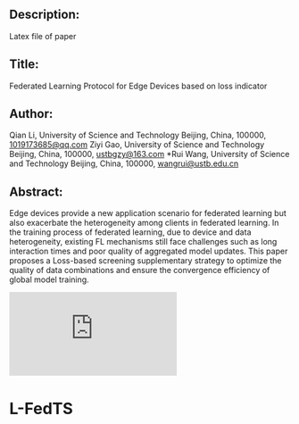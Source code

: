 
## Description:

Latex file of paper

## Title:
Federated Learning Protocol for Edge Devices based on loss indicator

## Author:
Qian Li, University of Science and Technology Beijing, China, 100000, 1019173685@qq.com
Ziyi Gao, University of Science and Technology Beijing, China, 100000, ustbgzy@163.com
*Rui Wang, University of Science and Technology Beijing, China, 100000, wangrui@ustb.edu.cn

## Abstract:
Edge devices provide a new application scenario for federated learning but also exacerbate the heterogeneity among clients in federated learning. In the training process of federated learning, due to
device and data heterogeneity, existing FL mechanisms still face challenges such as long interaction times and poor quality of aggregated model updates. This paper proposes a Loss-based screening
supplementary strategy to optimize the quality of data combinations and ensure the convergence efficiency of global model training.

![pdf](https://github.com/1561679840/L-FedTS/blob/main/Federated%20Learning%20Protocol%20for%20Edge%20Devices%20based%20on%20loss%20indicator.pdf)
# L-FedTS
